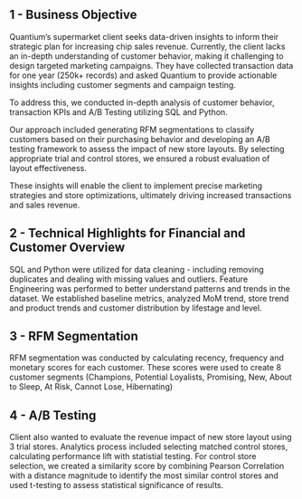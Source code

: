 ## 1 - Business Objective
Quantium’s supermarket client seeks data-driven insights to inform their strategic plan for increasing chip sales revenue. Currently, the client lacks an in-depth understanding of customer behavior, making it challenging to design targeted marketing campaigns. 
They have collected transaction data for one year (250k+ records) and asked Quantium to provide actionable insights including customer segments and campaign testing.

To address this, we conducted in-depth analysis of customer behavior, transaction KPIs and A/B Testing utilizing SQL and Python. 

Our approach included generating RFM segmentations to classify customers based on their purchasing behavior and developing an A/B testing framework to assess the impact of new store layouts. By selecting appropriate trial and control stores, we ensured a robust evaluation of layout effectiveness.

These insights will enable the client to implement precise marketing strategies and store optimizations, ultimately driving increased transactions and sales revenue.

## 2 - Technical Highlights for Financial and Customer Overview
SQL and Python were utilized for data cleaning - including removing duplicates and dealing with missing values and outliers. Feature Engineering was performed to better understand patterns and trends in the dataset. We established baseline metrics, analyzed MoM trend, store trend and product trends and customer distribution by lifestage and level.

## 3 - RFM Segmentation
RFM segmentation was conducted by calculating recency, frequency and monetary scores for each customer. These scores were used to create 8 customer segments (Champions, Potential Loyalists, Promising, New, About to Sleep, At Risk, Cannot Lose, Hibernating)

## 4 - A/B Testing
Client also wanted to evaluate the revenue impact of new store layout using 3 trial stores. Analytics process included selecting matched control stores, calculating performance lift with statistial testing. For control store selection, we created a similarity score by combining Pearson Correlation with a distance magnitude to identify the most similar control stores and used t-testing to assess statistical significance of results. 





